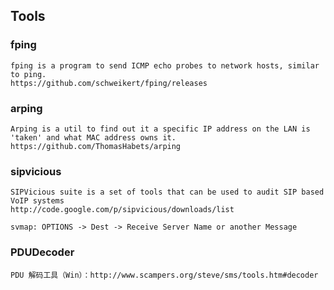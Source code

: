 ## Tools

### fping

	fping is a program to send ICMP echo probes to network hosts, similar to ping.
	https://github.com/schweikert/fping/releases

### arping

	Arping is a util to find out it a specific IP address on the LAN is 'taken' and what MAC address owns it.
	https://github.com/ThomasHabets/arping

### sipvicious

	SIPVicious suite is a set of tools that can be used to audit SIP based VoIP systems
	http://code.google.com/p/sipvicious/downloads/list

	svmap: OPTIONS -> Dest -> Receive Server Name or another Message

### PDUDecoder

	PDU 解码工具（Win）：http://www.scampers.org/steve/sms/tools.htm#decoder

